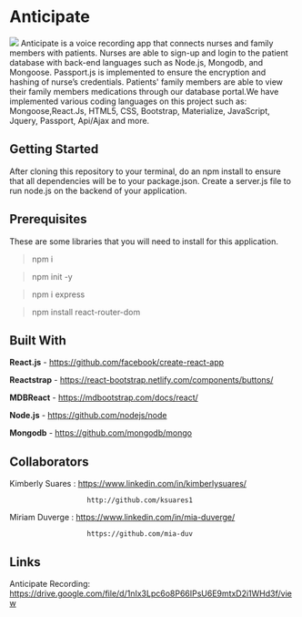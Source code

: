 # Anticipate

<img src="../../assets/img/Anticipate.jpg"/>
Anticipate is a voice recording app that connects nurses and family members with patients. Nurses are able to sign-up and login to the patient database with back-end languages such as Node.js,  Mongodb, and Mongoose. Passport.js is implemented to ensure the encryption and hashing of nurse’s credentials. Patients' family members are able to view their family members medications through our database portal.We have implemented various coding languages on this project such as: Mongoose,React.Js, HTML5, CSS, Bootstrap, Materialize, JavaScript, Jquery, Passport, Api/Ajax and more. 

## Getting Started

After cloning this repository to your terminal, do an npm install to ensure that all dependencies will be to your package.json. Create a server.js file to run node.js on the backend of your application.

## Prerequisites

These are some libraries that you will need to install for this application.

> npm i 

> npm init -y

> npm i express

>npm install react-router-dom

## Built With 

**React.js** - https://github.com/facebook/create-react-app

**Reactstrap** - https://react-bootstrap.netlify.com/components/buttons/

**MDBReact** -  https://mdbootstrap.com/docs/react/

**Node.js** - https://github.com/nodejs/node

**Mongodb** - https://github.com/mongodb/mongo

## Collaborators

Kimberly Suares : https://www.linkedin.com/in/kimberlysuares/    
                       
                       http://github.com/ksuares1

Miriam Duverge :  https://www.linkedin.com/in/mia-duverge/ 
                       
                       https://github.com/mia-duv

## Links
Anticipate Recording: https://drive.google.com/file/d/1nIx3Lpc6o8P66IPsU6E9mtxD2i1WHd3f/view
